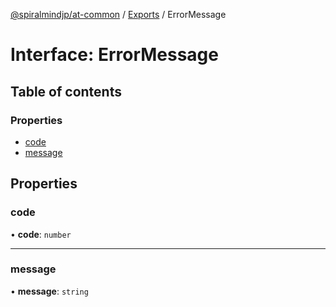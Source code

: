[@spiralmindjp/at-common](../README.md) / [Exports](../modules.md) / ErrorMessage

# Interface: ErrorMessage

## Table of contents

### Properties

- [code](ErrorMessage.md#code)
- [message](ErrorMessage.md#message)

## Properties

### code

• **code**: `number`

___

### message

• **message**: `string`
